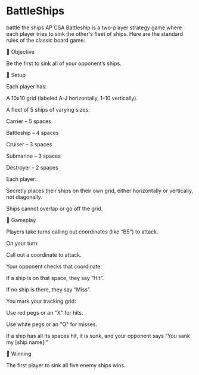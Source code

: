 # BattleShips
battle the ships AP CSA
Battleship is a two-player strategy game where each player tries to sink the other's fleet of ships. Here are the standard rules of the classic board game:

🎯 Objective

Be the first to sink all of your opponent’s ships.

🎲 Setup

Each player has:

A 10x10 grid (labeled A-J horizontally, 1–10 vertically).

A fleet of 5 ships of varying sizes:

Carrier – 5 spaces

Battleship – 4 spaces

Cruiser – 3 spaces

Submarine – 3 spaces

Destroyer – 2 spaces

Each player:

Secretly places their ships on their own grid, either horizontally or vertically, not diagonally.

Ships cannot overlap or go off the grid.

🚀 Gameplay

Players take turns calling out coordinates (like “B5”) to attack.

On your turn:

Call out a coordinate to attack.

Your opponent checks that coordinate:

If a ship is on that space, they say “Hit”.

If no ship is there, they say “Miss”.

You mark your tracking grid:

Use red pegs or an "X" for hits.

Use white pegs or an "O" for misses.

If a ship has all its spaces hit, it is sunk, and your opponent says “You sank my [ship name]!”

🏁 Winning

The first player to sink all five enemy ships wins.
